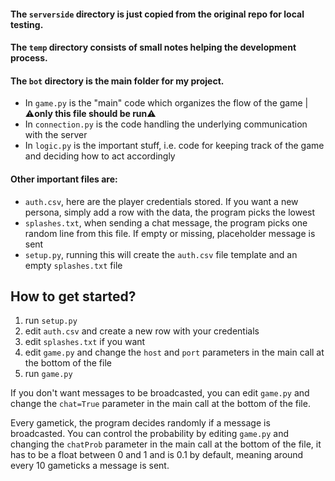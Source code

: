 #### The `serverside` directory is just copied from the original repo for local testing.

#### The `temp` directory consists of small notes helping the development process.

#### The `bot` directory is the main folder for my project.
* In `game.py` is the "main" code which organizes the flow of the game | ⚠**only this file should be run**⚠
* In `connection.py` is the code handling the underlying communication with the server
* In `logic.py` is the important stuff, i.e. code for keeping track of the game and deciding how to act accordingly

#### Other important files are:
* `auth.csv`, here are the player credentials stored. If you want a new persona, simply add a row with the data, the program picks the lowest
* `splashes.txt`, when sending a chat message, the program picks one random line from this file. If empty or missing, placeholder message is sent
* `setup.py`, running this will create the `auth.csv` file template and an empty `splashes.txt` file

## How to get started?
1. run `setup.py`
2. edit `auth.csv` and create a new row with your credentials
3. edit `splashes.txt` if you want
4. edit `game.py` and change the `host` and `port` parameters in the main call at the bottom of the file
5. run `game.py`

If you don't want messages to be broadcasted, you can edit `game.py` and change the `chat=True` parameter in the main call at the bottom of the file.

Every gametick, the program decides randomly if a message is broadcasted. You can control the probability by editing `game.py` and changing the `chatProb` parameter in the main call at the bottom of the file, it has to be a float between 0 and 1 and is 0.1 by default, meaning around every 10 gameticks a message is sent.
